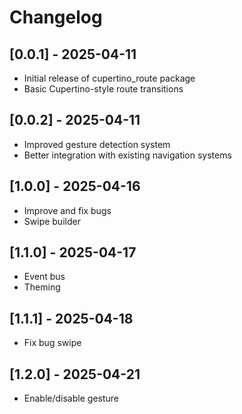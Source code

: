 # Changelog

## [0.0.1] - 2025-04-11

- Initial release of cupertino_route package
- Basic Cupertino-style route transitions


## [0.0.2] - 2025-04-11

- Improved gesture detection system
- Better integration with existing navigation systems

## [1.0.0] - 2025-04-16

- Improve and fix bugs
- Swipe builder

## [1.1.0] - 2025-04-17

- Event bus
- Theming

## [1.1.1] - 2025-04-18

- Fix bug swipe


## [1.2.0] - 2025-04-21

- Enable/disable gesture